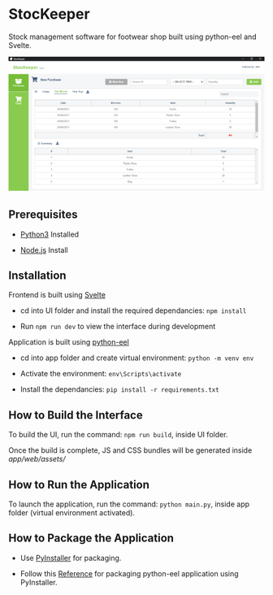 # StocKeeper

Stock management software for footwear shop built using python-eel and Svelte.

![Screenshot](https://github.com/mochatek/StocKeeper/blob/master/Screenshot.png)

## Prerequisites

- [Python3](https://www.python.org/) Installed

- [Node.js](https://nodejs.org/en/) Install

## Installation

Frontend is built using [Svelte](https://svelte.dev/)

- cd into UI folder and install the required dependancies: ```npm install```

- Run ```npm run dev``` to view the interface during development

Application is built using [python-eel](https://github.com/ChrisKnott/Eel)

- cd into app folder and create virtual environment: ```python -m venv env```

- Activate the environment: ```env\Scripts\activate```

- Install the dependancies: ```pip install -r requirements.txt```

## How to Build the Interface

To build the UI, run the command: ```npm run build```, inside UI folder.

Once the build is complete, JS and CSS bundles will be generated inside _app/web/assets/_

## How to Run the Application

To launch the application, run the command: ```python main.py```, inside app folder (virtual environment activated).

## How to Package the Application

- Use [PyInstaller](https://pyinstaller.readthedocs.io/en/stable/) for packaging.

- Follow this [Reference](https://github.com/ChrisKnott/Eel#building-distributable-binary-with-pyinstaller) for packaging  python-eel application using PyInstaller.
